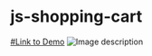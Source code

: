 # js-shopping-cart
[#Link to Demo](https://escowear.herokuapp.com/)
![Image description](https://mir-s3-cdn-cf.behance.net/project_modules/fs/b5f24a96339111.5eac0000956e4.jpg)
